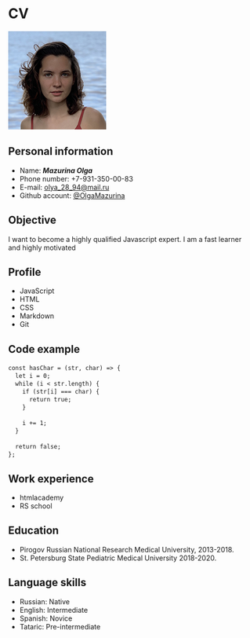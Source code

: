 # CV

![My photo](Olga.jpg)

## Personal information ##
* Name: *__Mazurina Olga__*
* Phone number: +7-931-350-00-83
* E-mail: olya_28_94@mail.ru
* Github account: [@OlgaMazurina](https://github.com/OlgaMazurina)


## Objective
I want to become a highly qualified
Javascript expert. I am a fast learner and highly motivated


## Profile
* JavaScript
* HTML
* CSS
* Markdown
* Git


## Code example
```
const hasChar = (str, char) => {
  let i = 0;
  while (i < str.length) {
    if (str[i] === char) {
      return true;
    }

    i += 1;
  }

  return false;
};
```


## Work experience
* htmlacademy
* RS school


## Education
* Pirogov Russian National Research Medical University, 2013-2018.
* St. Petersburg State Pediatric Medical University 2018-2020.


## Language skills
  * Russian: Native
  * English: Intermediate
  * Spanish: Novice
  * Tataric: Pre-intermediate